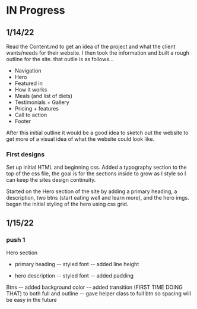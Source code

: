 # IN Progress

## 1/14/22

Read the Content.md to get an idea of the project and what the client wants/needs for their website. I then took the information and built a rough outline for the site. that outlie is as follows...

- Navigation
- Hero
- Featured in
- How it works
- Meals (and list of diets)
- Testimonials + Gallery
- Pricing + features
- Call to action
- Footer

After this initial outline it would be a good idea to sketch out the website to get more of a visual idea of what the website could look like.

### First designs

Set up initial HTML and beginning css. Added a typography section to the top of the css file, the goal is for the sections inside to grow as I style so I can keep the sites design continuity.

Started on the Hero section of the site by adding a primary heading, a description, two btns (start eating well and learn more), and the hero imgs. began the initial styling of the hero using css grid.

## 1/15/22

### push 1

Hero section

- primary heading
  -- styled font
  -- added line height

- hero description
  -- styled font
  -- added padding

Btns
-- added background color
-- added transition (FIRST TIME DOING THAT) to both full and outline
-- gave helper class to full btn so spacing will be easy in the future

